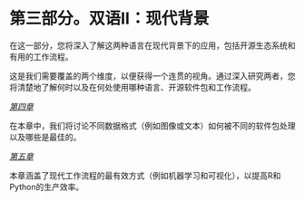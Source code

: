 # 第三部分。双语II：现代背景

在这一部分，您将深入了解这两种语言在现代背景下的应用，包括开源生态系统和有用的工作流程。

这是我们需要覆盖的两个维度，以便获得一个连贯的视角。通过深入研究两者，您将清楚地了解何时以及在何处使用哪种语言、开源软件包和工作流程。

*[第四章](ch04.xhtml#ch05)*

在本章中，我们将讨论不同数据格式（例如图像或文本）如何被不同的软件包处理以及哪些是最佳的。

*[第五章](ch05.xhtml#ch06)*

本章涵盖了现代工作流程的最有效方式（例如机器学习和可视化），以提高R和Python的生产效率。
